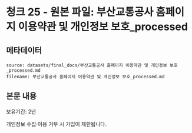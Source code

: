 # 청크 25 - 원본 파일: 부산교통공사 홈페이지 이용약관 및 개인정보 보호_processed

## 메타데이터

```
source: datasets/final_docs/부산교통공사 홈페이지 이용약관 및 개인정보 보호_processed.md
filename: 부산교통공사 홈페이지 이용약관 및 개인정보 보호_processed.md
```

## 본문 내용

보유기간: 2년

개인정보 수집·이용 거부 시 가입이 제한됩니다.